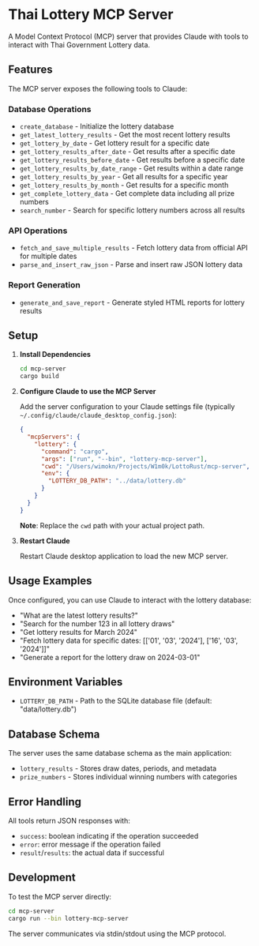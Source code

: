 # Thai Lottery MCP Server

A Model Context Protocol (MCP) server that provides Claude with tools to interact with Thai Government Lottery data.

## Features

The MCP server exposes the following tools to Claude:

### Database Operations
- `create_database` - Initialize the lottery database
- `get_latest_lottery_results` - Get the most recent lottery results
- `get_lottery_by_date` - Get lottery result for a specific date
- `get_lottery_results_after_date` - Get results after a specific date
- `get_lottery_results_before_date` - Get results before a specific date
- `get_lottery_results_by_date_range` - Get results within a date range
- `get_lottery_results_by_year` - Get all results for a specific year
- `get_lottery_results_by_month` - Get results for a specific month
- `get_complete_lottery_data` - Get complete data including all prize numbers
- `search_number` - Search for specific lottery numbers across all results

### API Operations
- `fetch_and_save_multiple_results` - Fetch lottery data from official API for multiple dates
- `parse_and_insert_raw_json` - Parse and insert raw JSON lottery data

### Report Generation
- `generate_and_save_report` - Generate styled HTML reports for lottery results

## Setup

1. **Install Dependencies**
   ```bash
   cd mcp-server
   cargo build
   ```

2. **Configure Claude to use the MCP Server**
   
   Add the server configuration to your Claude settings file (typically `~/.config/claude/claude_desktop_config.json`):
   
   ```json
   {
     "mcpServers": {
       "lottery": {
         "command": "cargo",
         "args": ["run", "--bin", "lottery-mcp-server"],
         "cwd": "/Users/wimokn/Projects/W1m0k/LottoRust/mcp-server",
         "env": {
           "LOTTERY_DB_PATH": "../data/lottery.db"
         }
       }
     }
   }
   ```
   
   **Note**: Replace the `cwd` path with your actual project path.

3. **Restart Claude**
   
   Restart Claude desktop application to load the new MCP server.

## Usage Examples

Once configured, you can use Claude to interact with the lottery database:

- "What are the latest lottery results?"
- "Search for the number 123 in all lottery draws"
- "Get lottery results for March 2024"
- "Fetch lottery data for specific dates: [['01', '03', '2024'], ['16', '03', '2024']]"
- "Generate a report for the lottery draw on 2024-03-01"

## Environment Variables

- `LOTTERY_DB_PATH` - Path to the SQLite database file (default: "data/lottery.db")

## Database Schema

The server uses the same database schema as the main application:
- `lottery_results` - Stores draw dates, periods, and metadata
- `prize_numbers` - Stores individual winning numbers with categories

## Error Handling

All tools return JSON responses with:
- `success`: boolean indicating if the operation succeeded
- `error`: error message if the operation failed
- `result`/`results`: the actual data if successful

## Development

To test the MCP server directly:

```bash
cd mcp-server
cargo run --bin lottery-mcp-server
```

The server communicates via stdin/stdout using the MCP protocol.